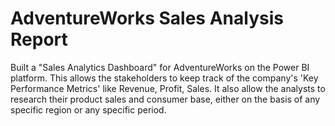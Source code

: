 # AdventureWorks Sales Analysis Report

Built a "Sales Analytics Dashboard" for AdventureWorks on the Power BI platform. This allows the stakeholders to keep track of the company's 'Key Performance Metrics' like Revenue, Profit, Sales. It also allow the analysts to research their product sales and consumer base, either on the basis of any specific region or any specific period. 
